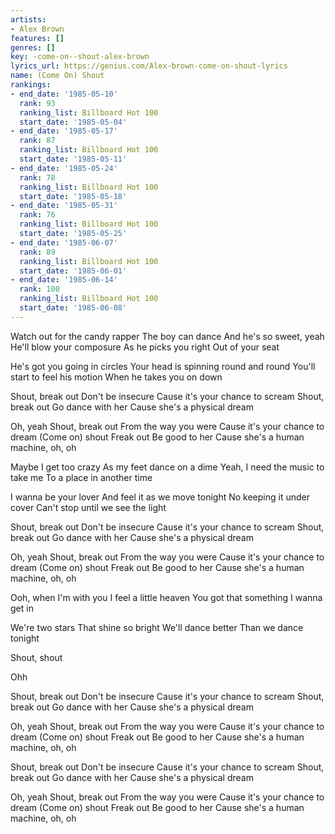 ```yaml
---
artists:
- Alex Brown
features: []
genres: []
key: -come-on--shout-alex-brown
lyrics_url: https://genius.com/Alex-brown-come-on-shout-lyrics
name: (Come On) Shout
rankings:
- end_date: '1985-05-10'
  rank: 93
  ranking_list: Billboard Hot 100
  start_date: '1985-05-04'
- end_date: '1985-05-17'
  rank: 87
  ranking_list: Billboard Hot 100
  start_date: '1985-05-11'
- end_date: '1985-05-24'
  rank: 78
  ranking_list: Billboard Hot 100
  start_date: '1985-05-18'
- end_date: '1985-05-31'
  rank: 76
  ranking_list: Billboard Hot 100
  start_date: '1985-05-25'
- end_date: '1985-06-07'
  rank: 89
  ranking_list: Billboard Hot 100
  start_date: '1985-06-01'
- end_date: '1985-06-14'
  rank: 100
  ranking_list: Billboard Hot 100
  start_date: '1985-06-08'
---
```

Watch out for the candy rapper
The boy can dance
And he's so sweet, yeah
He'll blow your composure
As he picks you right
Out of your seat

He's got you going in circles
Your head is spinning round and round
You'll start to feel his motion
When he takes you on down


Shout, break out
Don't be insecure
Cause it's your chance to scream
Shout, break out
Go dance with her
Cause she's a physical dream

Oh, yeah
Shout, break out
From the way you were
Cause it's your chance to dream
(Come on) shout
Freak out
Be good to her
Cause she's a human machine, oh, oh

Maybe I get too crazy
As my feet dance on a dime
Yeah, I need the music to take me
To a place in another time

I wanna be your lover
And feel it as we move tonight
No keeping it under cover
Can't stop until we see the light

Shout, break out
Don't be insecure
Cause it's your chance to scream
Shout, break out
Go dance with her
Cause she's a physical dream

Oh, yeah
Shout, break out
From the way you were
Cause it's your chance to dream
(Come on) shout
Freak out
Be good to her
Cause she's a human machine, oh, oh

Ooh, when I'm with you
I feel a little heaven
You got that something
I wanna get in

We're two stars
That shine so bright
We'll dance better
Than we dance tonight

Shout, shout

Ohh

Shout, break out
Don't be insecure
Cause it's your chance to scream
Shout, break out
Go dance with her
Cause she's a physical dream

Oh, yeah
Shout, break out
From the way you were
Cause it's your chance to dream
(Come on) shout
Freak out
Be good to her
Cause she's a human machine, oh, oh

Shout, break out
Don't be insecure
Cause it's your chance to scream
Shout, break out
Go dance with her
Cause she's a physical dream

Oh, yeah
Shout, break out
From the way you were
Cause it's your chance to dream
(Come on) shout
Freak out
Be good to her
Cause she's a human machine, oh, oh
